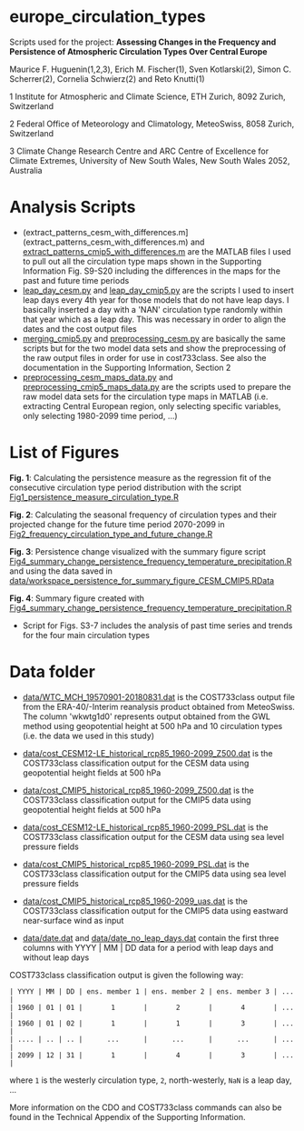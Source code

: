 # europe_circulation_types
Scripts used for the project: __Assessing Changes in the Frequency and Persistence of Atmospheric Circulation Types Over Central Europe__

Maurice F. Huguenin(1,2,3), Erich M. Fischer(1), Sven Kotlarski(2), Simon C. Scherrer(2), Cornelia Schwierz(2) and Reto Knutti(1)


1 Institute for Atmospheric and Climate Science, ETH Zurich, 8092 Zurich, Switzerland
 
2 Federal Office of Meteorology and Climatology, MeteoSwiss, 8058 Zurich, Switzerland

3 Climate Change Research Centre and ARC Centre of Excellence for Climate Extremes, University of New South Wales, New South Wales 2052, Australia 

# Analysis Scripts

- (extract_patterns_cesm_with_differences.m](extract_patterns_cesm_with_differences.m) and [extract_patterns_cmip5_with_differences.m](extract_patterns_cmip5_with_differences.m) are the MATLAB files I used to pull out all the circulation type maps shown in the Supporting Information Fig. S9-S20 including the differences in the maps for the past and future time periods
- [leap_day_cesm.py](leap_day_cesm.py) and [leap_day_cmip5.py](leap_day_cmip5.py) are the scripts I used to insert leap days every 4th year for those models that do not have leap days. I basically inserted a day with a 'NAN' circulation type randomly within that year which as a leap day. This was necessary in order to align the dates and the cost output files
- [merging_cmip5.py](merging_cmip5.py) and [preprocessing_cesm.py](preprocessing_cesm.py) are basically the same scripts but for the two model data sets and show the preprocessing of the raw output files in order for use in cost733class. See also the documentation in the Supporting Information, Section 2
- [preprocessing_cesm_maps_data.py](preprocessing_cesm_maps_data.py) and [preprocessing_cmip5_maps_data.py](preprocessing_cmip5_maps_data.py) are the scripts used to prepare the raw model data sets for the circulation type maps in MATLAB (i.e. extracting Central European region, only selecting specific variables, only selecting 1980-2099 time period, ...)

# List of Figures
__Fig. 1__: Calculating the persistence measure as the regression fit of the consecutive circulation type period distribution with the script [Fig1_persistence_measure_circulation_type.R](Fig1_persistence_measure_circulation_type.R)

__Fig. 2__: Calculating the seasonal frequency of circulation types and their projected change for the future time period 2070-2099 in [Fig2_frequency_circulation_type_and_future_change.R](Fig2_frequency_circulation_type_and_future_change.R)

__Fig. 3__: Persistence change visualized with the summary figure script [Fig4_summary_change_persistence_frequency_temperature_precipitation.R](Fig4_summary_change_persistence_frequency_temperature_precipitation.R) and using the data saved in [data/workspace_persistence_for_summary_figure_CESM_CMIP5.RData](data/workspace_persistence_for_summary_figure_CESM_CMIP5.RData)

__Fig. 4__: Summary figure created with [Fig4_summary_change_persistence_frequency_temperature_precipitation.R](Fig4_summary_change_persistence_frequency_temperature_precipitation.R)

 
- Script for Figs. S3-7 includes the analysis of past time series and trends for the four main circulation types

# Data folder

- [data/WTC_MCH_19570901-20180831.dat](data/WTC_MCH_19570901-20180831.dat) is the COST733class output file from the ERA-40/-Interim reanalysis product obtained from MeteoSwiss. The column 'wkwtg1d0' represents output obtained from the GWL method using geopotential height at 500 hPa and 10 circulation types (i.e. the data we used in this study)

- [data/cost_CESM12-LE_historical_rcp85_1960-2099_Z500.dat](data/cost_CESM12-LE_historical_rcp85_1960-2099_Z500.dat) is the COST733class classification output for the CESM data using geopotential height fields at 500 hPa

- [data/cost_CMIP5_historical_rcp85_1960-2099_Z500.dat](data/cost_CMIP5_historical_rcp85_1960-2099_Z500.dat) is the COST733class classification output for the CMIP5 data using geopotential height fields at 500 hPa

- [data/cost_CESM12-LE_historical_rcp85_1960-2099_PSL.dat](data/cost_CESM12-LE_historical_rcp85_1960-2099_PSL.dat) is the COST733class classification output for the CESM data using sea level pressure fields

- [data/cost_CMIP5_historical_rcp85_1960-2099_PSL.dat](data/cost_CMIP5_historical_rcp85_1960-2099_PSL.dat) is the COST733class classification output for the CMIP5 data using sea level pressure fields 

- [data/cost_CMIP5_historical_rcp85_1960-2099_uas.dat](data/cost_CMIP5_historical_rcp85_1960-2099_uas.dat) is the COST733class classification output for the CMIP5 data using eastward near-surface wind as input

- [data/date.dat](data/date.dat) and [data/date_no_leap_days.dat](data/date_no_leap_days.dat) contain the first three columns with YYYY | MM | DD data for a period with leap days and without leap days

COST733class classification output is given the following way:

```
| YYYY | MM | DD | ens. member 1 | ens. member 2 | ens. member 3 | ... |
| 1960 | 01 | 01 |       1       |       2       |       4       | ... |
| 1960 | 01 | 02 |       1       |       1       |       3       | ... |
| .... | .. | .. |      ...      |      ...      |      ...      | ... |
| 2099 | 12 | 31 |       1       |       4       |       3       | ... |

```
where `1` is the westerly circulation type, `2`, north-westerly, `NaN` is a leap day, ...  

More information on the CDO and COST733class commands can also be found in the Technical Appendix of the Supporting Information.